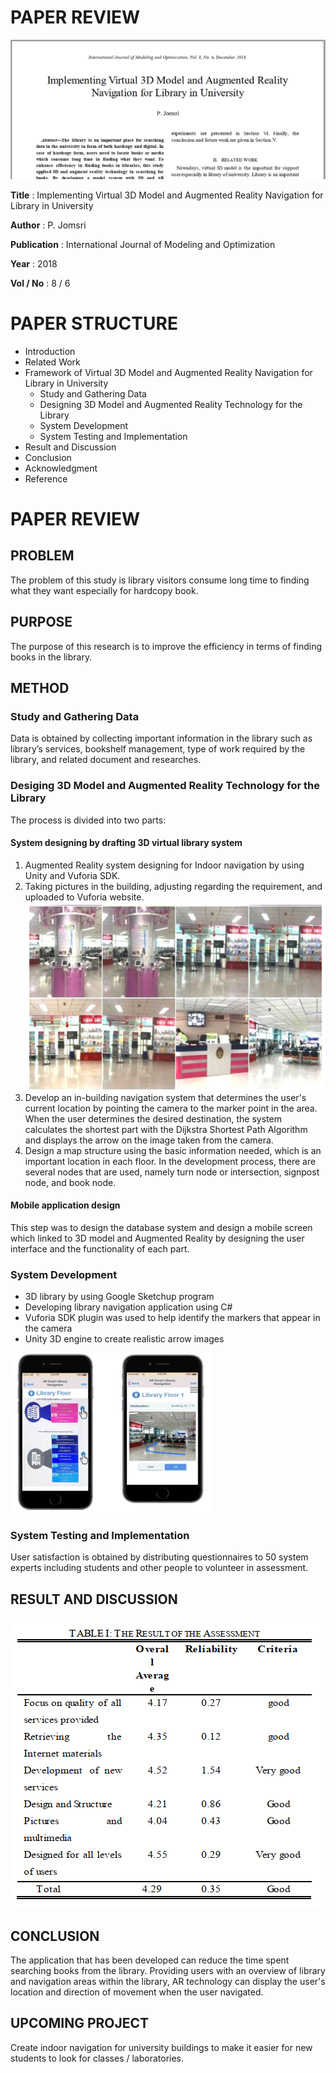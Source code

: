 # PAPER REVIEW
![Paper](images/1.png)

<b>Title</b> : Implementing Virtual 3D Model and Augmented Reality Navigation for Library in University

<b>Author</b> : P. Jomsri

<b>Publication</b> : International Journal of Modeling and Optimization

<b>Year</b> : 2018

<b>Vol / No</b> : 8 / 6

# PAPER STRUCTURE
* Introduction
* Related Work
* Framework of Virtual 3D Model and Augmented Reality Navigation for Library in University
    * Study and Gathering Data
    * Designing 3D Model and Augmented Reality
Technology for the Library
    * System Development
    * System Testing and Implementation
* Result and Discussion
* Conclusion
* Acknowledgment
* Reference

# PAPER REVIEW

## PROBLEM
The problem of this study is library visitors consume long time to finding what they want especially for hardcopy book.

## PURPOSE
The purpose of this research is to improve the efficiency in terms of finding books in the library.

## METHOD
### Study and Gathering Data
Data is obtained by collecting important information in the library such as library’s services, bookshelf management, type of work required by the library, and related document and researches.

### Desiging 3D Model and Augmented Reality Technology for the Library
The process is divided into two parts:

#### System designing by drafting 3D virtual library system
1. Augmented Reality system designing for Indoor navigation by using Unity and Vuforia SDK.
2. Taking pictures in the building, adjusting regarding the requirement, and uploaded to Vuforia website.
![Library](images/2.png)
3. Develop an in-building navigation system that determines the user's current location by pointing the camera to the marker point in the area. When the user determines the desired destination, the system calculates the shortest part with the Dijkstra Shortest Path Algorithm and displays the arrow on the image taken from the camera.
4. Design a map structure using the basic information needed, which is an important location in each floor. In the development process, there are several nodes that are used, namely turn node or intersection, signpost node, and book node.

#### Mobile application design
This step was to design the database system and design a mobile screen which linked to 3D model and Augmented Reality by designing the user interface and the functionality of each part.

### System Development
* 3D library by using Google Sketchup program
* Developing library navigation application using C#
* Vuforia SDK plugin was used to help identify the markers that appear in the camera
* Unity 3D engine to create realistic arrow images

![Library](images/3.png)

### System Testing and Implementation
User satisfaction is obtained by distributing questionnaires to 50 system experts including students and other people to volunteer in assessment.

## RESULT AND DISCUSSION

![Library](images/4.png)

## CONCLUSION
The application that has been developed can reduce the time spent searching books from the library. Providing users with an overview of library and navigation areas within the library, AR technology can display the user's location and direction of movement when the user navigated.

## UPCOMING PROJECT
Create indoor navigation for university buildings to make it easier for new students to look for classes / laboratories.
